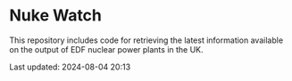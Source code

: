 # Nuke Watch

This repository includes code for retrieving the latest information available on the output of EDF nuclear power plants in the UK.

Last updated: 2024-08-04 20:13